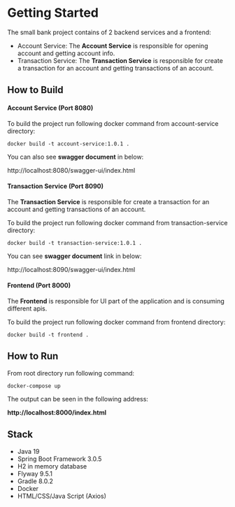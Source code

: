 # Getting Started

The small bank project contains of 2 backend services and a frontend:

* Account Service: 
  The **Account Service** is responsible for opening account and getting account info.
* Transaction Service:
  The **Transaction Service** is responsible for create a transaction for an account and getting transactions of an account.


## How to Build 

#### Account Service (Port 8080)

To build the project run following docker command from account-service directory:

`docker build -t account-service:1.0.1 .`

You can also see **swagger document** in below:

http://localhost:8080/swagger-ui/index.html


#### Transaction Service (Port 8090)

The **Transaction Service** is responsible for create a transaction for an account and getting transactions of an account.

To build the project run following docker command from transaction-service directory:

`docker build -t transaction-service:1.0.1 .`

You can see **swagger document** link in below:

http://localhost:8090/swagger-ui/index.html


#### Frontend (Port 8000)

The **Frontend** is responsible for UI part of the application and is consuming different apis.

To build the project run following docker command from frontend directory:

`docker build -t frontend .`


## How to Run

From root directory run following command:

`docker-compose up`

The output can be seen in the following address:

**http://localhost:8000/index.html**

## Stack

* Java 19
* Spring Boot Framework 3.0.5
* H2 in memory database
* Flyway 9.5.1
* Gradle 8.0.2
* Docker
* HTML/CSS/Java Script (Axios)